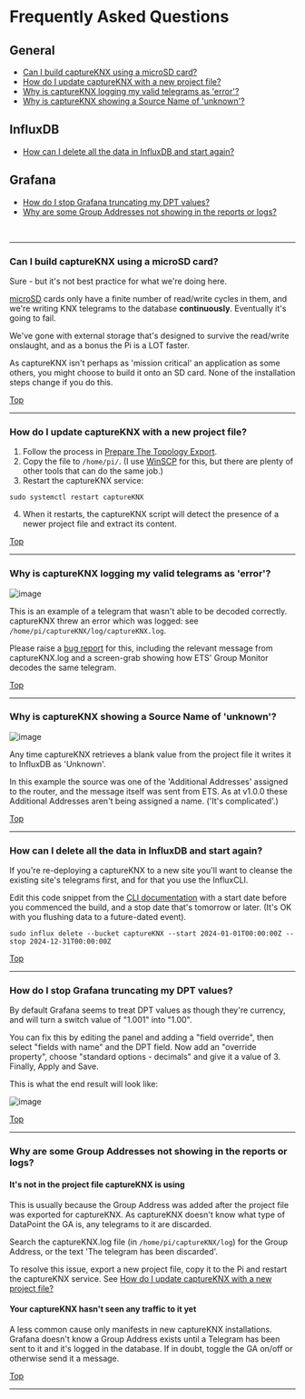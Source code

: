 # Frequently Asked Questions

## General
- [Can I build captureKNX using a microSD card?](#can-i-build-captureKNX-using-a-microsd-card)
- [How do I update captureKNX with a new project file?](#how-do-i-update-captureKNX-with-a-new-project-file)
- [Why is captureKNX logging my valid telegrams as 'error'?](#why-is-captureKNX-logging-my-valid-telegrams-as-error)
- [Why is captureKNX showing a Source Name of 'unknown'?](#Why-is-captureKNX-showing-a-source-name-of-unknown)

## InfluxDB
- [How can I delete all the data in InfluxDB and start again?](#how-can-i-delete-all-the-data-in-influxdb-and-start-again)

## Grafana
- [How do I stop Grafana truncating my DPT values?](#how-do-i-stop-grafana-truncating-my-dpt-values)
- [Why are some Group Addresses not showing in the reports or logs?](#why-are-some-group-addresses-not-showing-in-the-reports-or-logs)

<br/>
<hr/>

### Can I build captureKNX using a microSD card?

Sure - but it's not best practice for what we're doing here.

[microSD](https://simple.wikipedia.org/wiki/MicroSD) cards only have a finite number of read/write cycles in them, and we're writing KNX telegrams to the database **continuously**. Eventually it's going to fail.

We've gone with external storage that's designed to survive the read/write onslaught, and as a bonus the Pi is a LOT faster.

As captureKNX isn't perhaps as 'mission critical' an application as some others, you might choose to build it onto an SD card. None of the installation steps change if you do this.

[Top](#frequently-asked-questions)

<hr>

### How do I update captureKNX with a new project file?

1. Follow the process in [Prepare The Topology Export](/docs/step1-prepare-the-topology-export.md).
2. Copy the file to `/home/pi/`. (I use [WinSCP](https://winscp.net/) for this, but there are plenty of other tools that can do the same job.)
3. Restart the captureKNX service:

```text
sudo systemctl restart captureKNX
```
4. When it restarts, the captureKNX script will detect the presence of a newer project file and extract its content.

[Top](#frequently-asked-questions)
<hr>


### Why is captureKNX logging my valid telegrams as 'error'?

![image](https://github.com/user-attachments/assets/ded055db-8d12-4ccc-87c4-1a4c8b2eb7d5)

This is an example of a telegram that wasn't able to be decoded correctly. captureKNX threw an error which was logged: see `/home/pi/captureKNX/log/captureKNX.log`.

Please raise a [bug report](https://github.com/greiginsydney/captureKNX/issues/new?assignees=greiginsydney&labels=&projects=&template=bug_report.md&title=) for this, including the relevant message from captureKNX.log and a screen-grab showing how ETS' Group Monitor decodes the same telegram.

[Top](#frequently-asked-questions)
<hr>

### Why is captureKNX showing a Source Name of 'unknown'?

![image](https://github.com/user-attachments/assets/75c3d95b-9a21-4cff-8413-ac0705bd779e)

Any time captureKNX retrieves a blank value from the project file it writes it to InfluxDB as 'Unknown'.

In this example the source was one of the 'Additional Addresses' assigned to the router, and the message itself was sent from ETS. As at v1.0.0 these Additional Addresses aren't being assigned a name. ('It's complicated'.)

[Top](#frequently-asked-questions)
<hr>

### How can I delete all the data in InfluxDB and start again?

If you're re-deploying a captureKNX to a new site you'll want to cleanse the existing site's telegrams first, and for that you use the InfluxCLI.

Edit this code snippet from the [CLI documentation](https://docs.influxdata.com/influxdb/cloud/write-data/delete-data/) with a start date before you commenced the build, and a stop date that's tomorrow or later. (It's OK with you flushing data to a future-dated event).

```text
sudo influx delete --bucket captureKNX --start 2024-01-01T00:00:00Z --stop 2024-12-31T00:00:00Z
```

[Top](#frequently-asked-questions)

<hr>


### How do I stop Grafana truncating my DPT values?

By default Grafana seems to treat DPT values as though they're currency, and will turn a switch value of "1.001" into "1.00".

You can fix this by editing the panel and adding a "field override", then select "fields with name" and the DPT field. Now add an "override property", choose "standard options - decimals" and give it a value of 3. Finally, Apply and Save.

This is what the end result will look like:

![image](https://github.com/user-attachments/assets/b783f5bd-cd51-44c1-9a51-ae0bef4e08de)


[Top](#frequently-asked-questions)
<hr>

### Why are some Group Addresses not showing in the reports or logs?

#### It's not in the project file captureKNX is using

This is usually because the Group Address was added after the project file was exported for captureKNX. As captureKNX doesn't know what type of DataPoint the GA is, any telegrams to it are discarded.

Search the captureKNX.log file (in `/home/pi/captureKNX/log`) for the Group Address, or the text 'The telegram has been discarded'.

To resolve this issue, export a new project file, copy it to the Pi and restart the captureKNX service. See [How do I update captureKNX with a new project file?](/docs/FAQ.md#How-do-i-update-captureKNX-with-a-new-project-file)

#### Your captureKNX hasn't seen any traffic to it yet
A less common cause only manifests in new captureKNX installations. Grafana doesn't know a Group Address exists until a Telegram has been sent to it and it's logged in the database. If in doubt, toggle the GA on/off or otherwise send it a message.

[Top](#frequently-asked-questions)
<hr>
